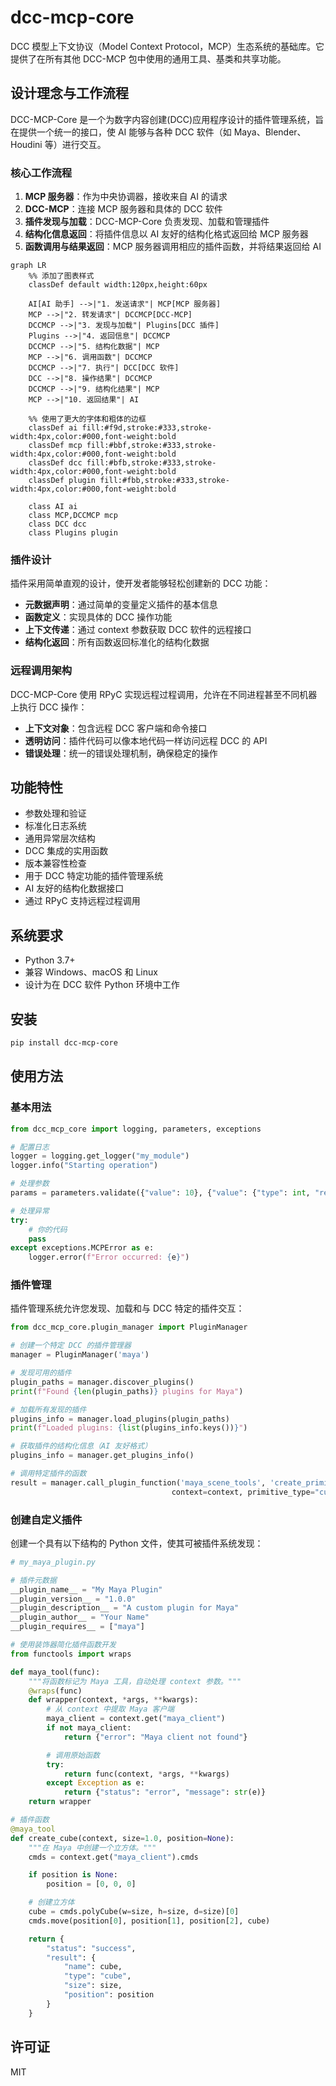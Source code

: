 # dcc-mcp-core

DCC 模型上下文协议（Model Context Protocol，MCP）生态系统的基础库。它提供了在所有其他 DCC-MCP 包中使用的通用工具、基类和共享功能。

## 设计理念与工作流程

DCC-MCP-Core 是一个为数字内容创建(DCC)应用程序设计的插件管理系统，旨在提供一个统一的接口，使 AI 能够与各种 DCC 软件（如 Maya、Blender、Houdini 等）进行交互。

### 核心工作流程

1. **MCP 服务器**：作为中央协调器，接收来自 AI 的请求
2. **DCC-MCP**：连接 MCP 服务器和具体的 DCC 软件
3. **插件发现与加载**：DCC-MCP-Core 负责发现、加载和管理插件
4. **结构化信息返回**：将插件信息以 AI 友好的结构化格式返回给 MCP 服务器
5. **函数调用与结果返回**：MCP 服务器调用相应的插件函数，并将结果返回给 AI

```mermaid
graph LR
    %% 添加了图表样式
    classDef default width:120px,height:60px

    AI[AI 助手] -->|"1. 发送请求"| MCP[MCP 服务器]
    MCP -->|"2. 转发请求"| DCCMCP[DCC-MCP]
    DCCMCP -->|"3. 发现与加载"| Plugins[DCC 插件]
    Plugins -->|"4. 返回信息"| DCCMCP
    DCCMCP -->|"5. 结构化数据"| MCP
    MCP -->|"6. 调用函数"| DCCMCP
    DCCMCP -->|"7. 执行"| DCC[DCC 软件]
    DCC -->|"8. 操作结果"| DCCMCP
    DCCMCP -->|"9. 结构化结果"| MCP
    MCP -->|"10. 返回结果"| AI

    %% 使用了更大的字体和粗体的边框
    classDef ai fill:#f9d,stroke:#333,stroke-width:4px,color:#000,font-weight:bold
    classDef mcp fill:#bbf,stroke:#333,stroke-width:4px,color:#000,font-weight:bold
    classDef dcc fill:#bfb,stroke:#333,stroke-width:4px,color:#000,font-weight:bold
    classDef plugin fill:#fbb,stroke:#333,stroke-width:4px,color:#000,font-weight:bold

    class AI ai
    class MCP,DCCMCP mcp
    class DCC dcc
    class Plugins plugin
```

### 插件设计

插件采用简单直观的设计，使开发者能够轻松创建新的 DCC 功能：

- **元数据声明**：通过简单的变量定义插件的基本信息
- **函数定义**：实现具体的 DCC 操作功能
- **上下文传递**：通过 context 参数获取 DCC 软件的远程接口
- **结构化返回**：所有函数返回标准化的结构化数据

### 远程调用架构

DCC-MCP-Core 使用 RPyC 实现远程过程调用，允许在不同进程甚至不同机器上执行 DCC 操作：

- **上下文对象**：包含远程 DCC 客户端和命令接口
- **透明访问**：插件代码可以像本地代码一样访问远程 DCC 的 API
- **错误处理**：统一的错误处理机制，确保稳定的操作

## 功能特性

- 参数处理和验证
- 标准化日志系统
- 通用异常层次结构
- DCC 集成的实用函数
- 版本兼容性检查
- 用于 DCC 特定功能的插件管理系统
- AI 友好的结构化数据接口
- 通过 RPyC 支持远程过程调用

## 系统要求

- Python 3.7+
- 兼容 Windows、macOS 和 Linux
- 设计为在 DCC 软件 Python 环境中工作

## 安装

```bash
pip install dcc-mcp-core
```

## 使用方法

### 基本用法

```python
from dcc_mcp_core import logging, parameters, exceptions

# 配置日志
logger = logging.get_logger("my_module")
logger.info("Starting operation")

# 处理参数
params = parameters.validate({"value": 10}, {"value": {"type": int, "required": True}})

# 处理异常
try:
    # 你的代码
    pass
except exceptions.MCPError as e:
    logger.error(f"Error occurred: {e}")
```

### 插件管理

插件管理系统允许您发现、加载和与 DCC 特定的插件交互：

```python
from dcc_mcp_core.plugin_manager import PluginManager

# 创建一个特定 DCC 的插件管理器
manager = PluginManager('maya')

# 发现可用的插件
plugin_paths = manager.discover_plugins()
print(f"Found {len(plugin_paths)} plugins for Maya")

# 加载所有发现的插件
plugins_info = manager.load_plugins(plugin_paths)
print(f"Loaded plugins: {list(plugins_info.keys())}")

# 获取插件的结构化信息（AI 友好格式）
plugins_info = manager.get_plugins_info()

# 调用特定插件的函数
result = manager.call_plugin_function('maya_scene_tools', 'create_primitive',
                                    context=context, primitive_type="cube", size=2.0)
```

### 创建自定义插件

创建一个具有以下结构的 Python 文件，使其可被插件系统发现：

```python
# my_maya_plugin.py

# 插件元数据
__plugin_name__ = "My Maya Plugin"
__plugin_version__ = "1.0.0"
__plugin_description__ = "A custom plugin for Maya"
__plugin_author__ = "Your Name"
__plugin_requires__ = ["maya"]

# 使用装饰器简化插件函数开发
from functools import wraps

def maya_tool(func):
    """将函数标记为 Maya 工具，自动处理 context 参数。"""
    @wraps(func)
    def wrapper(context, *args, **kwargs):
        # 从 context 中提取 Maya 客户端
        maya_client = context.get("maya_client")
        if not maya_client:
            return {"error": "Maya client not found"}

        # 调用原始函数
        try:
            return func(context, *args, **kwargs)
        except Exception as e:
            return {"status": "error", "message": str(e)}
    return wrapper

# 插件函数
@maya_tool
def create_cube(context, size=1.0, position=None):
    """在 Maya 中创建一个立方体。"""
    cmds = context.get("maya_client").cmds

    if position is None:
        position = [0, 0, 0]

    # 创建立方体
    cube = cmds.polyCube(w=size, h=size, d=size)[0]
    cmds.move(position[0], position[1], position[2], cube)

    return {
        "status": "success",
        "result": {
            "name": cube,
            "type": "cube",
            "size": size,
            "position": position
        }
    }
```

## 许可证

MIT
